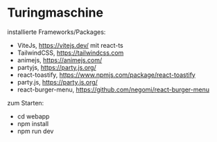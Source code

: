 # Turingmaschine

installierte Frameworks/Packages:
- ViteJs, https://vitejs.dev/ mit react-ts
- TailwindCSS, https://tailwindcss.com
- animejs, https://animejs.com/
- partyjs, https://party.js.org/
- react-toastify, https://www.npmjs.com/package/react-toastify 
- party.js, https://party.js.org/ 
- react-burger-menu, https://github.com/negomi/react-burger-menu 

zum Starten:
- cd webapp
- npm install
- npm run dev

[//]: # (Turing Favicon:)
[//]: # (<a href="https://www.flaticon.com/free-icons/mathematician" title="mathematician icons">Mathematician icons created by Freepik - Flaticon</a>)
